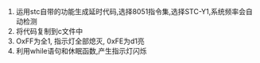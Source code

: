 1. 运用stc自带的功能生成延时代码,选择8051指令集,选择STC-Y1,系统频率会自动检测
2. 将代码复制到c文件中
3. OxFF为全1, 指示灯全部熄灭, 0xFE为d1亮
4. 利用while语句和休眠函数,产生指示灯闪烁